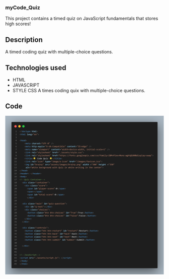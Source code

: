 ### myCode_Quiz
This project contains a timed quiz on JavaScript fundamentals that stores high scores!

## Description 
A timed coding quiz with multiple-choice questions.

## Technologies used 
* HTML
* JAVASCRIPT
* STYLE CSS
A times coding quix with multiple-choice questions.


## Code

![](assets/images/code%20snap.png)

